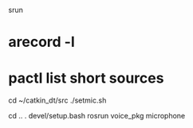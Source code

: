 srun 

# arecord -l
# pactl list short sources
cd ~/catkin_dt/src
./setmic.sh

cd ..
. devel/setup.bash 
rosrun voice_pkg microphone